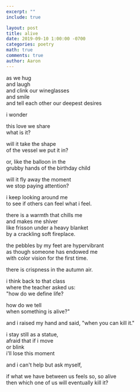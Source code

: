 ```yaml
---
excerpt: ""
include: true

layout: post
title: alive
date: 2019-09-10 1:00:00 -0700
categories: poetry
math: true
comments: true
author: Aaron
---
```


as we hug  
and laugh  
and clink our wineglasses  
and smile  
and tell each other our deepest desires  

i wonder  

this love we share  
what is it?  

will it take the shape  
of the vessel we put it in?  

or, like the balloon in the  
grubby hands of the birthday child  

will it fly away the moment  
we stop paying attention?  

i keep looking around me  
to see if others can feel what i feel.  

there is a warmth that chills me  
and makes me shiver  
like frisson under a heavy blanket  
by a crackling soft fireplace.  

the pebbles by my feet are hypervibrant  
as though someone has endowed me  
with color vision for the first time.  

there is crispness in the autumn air.  

i think back to that class  
where the teacher asked us:  
"how do we define life?  

how do we tell  
when something is alive?"  

and i raised my hand and said, "when you can kill it."  

i stay still as a statue,  
afraid that if i move  
or blink  
i'll lose this moment  

and i can't help but ask myself,  

if what we have between us feels so, so alive  
then which one of us will eventually kill it?  


